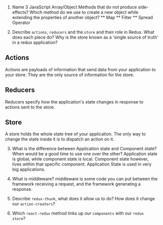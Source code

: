 1.  Name 3 JavaScript Array/Object Methods that do not produce side-effects? Which method do we use to create a new object while extending the properties of another object?
** Map
** Filter
** Spread Operator

2.  Describe `actions`, `reducers` and the `store` and their role in Redux. What does each piece do? Why is the store known as a 'single source of truth' in a redux application?

## Actions
Actions are payloads of information that send data from your application to your store. They are the only source of information for the store.

## Reducers
Reducers specify how the application's state changes in response to actions sent to the store. 

## Store
A store holds the whole state tree of your application. The only way to change the state inside it is to dispatch an action on it.

3.  What is the difference between Application state and Component state? When would be a good time to use one over the other?
Application state is global, while component state is local. Component state however, lives within that specific component. Application State is used in very big applications.

1.  What is middleware?
middleware is some code you can put between the framework receiving a request, and the framework generating a response. 

1.  Describe `redux-thunk`, what does it allow us to do? How does it change our `action-creators`?
1.  Which `react-redux` method links up our `components` with our `redux store`?

